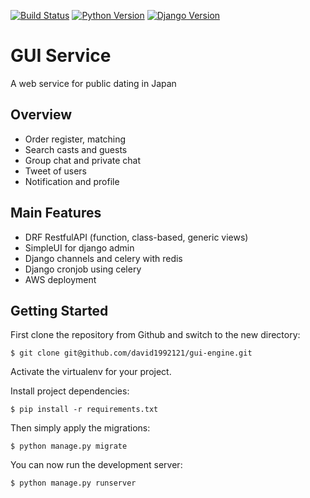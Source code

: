 [![Build Status](https://img.shields.io/circleci/build/bb/metalgear121/pac-client?token=3dee960889ae341ab0a6b5a333b481d1f0426866)](https://circleci.com/bb/metalgear121/pac-server)
[![Python Version](https://img.shields.io/badge/Python-v3.7.5-blue)](https://www.python.org)
[![Django Version](https://img.shields.io/badge/Django-v3.1.2-blue)](https://www.djangoproject.com)

# GUI Service
A web service for public dating in Japan

## Overview

- Order register, matching
- Search casts and guests
- Group chat and private chat
- Tweet of users
- Notification and profile

## Main Features

- DRF RestfulAPI (function, class-based, generic views) 
- SimpleUI for django admin
- Django channels and celery with redis
- Django cronjob using celery
- AWS deployment

## Getting Started

First clone the repository from Github and switch to the new directory:

    $ git clone git@github.com/david1992121/gui-engine.git
    
Activate the virtualenv for your project.
    
Install project dependencies:

    $ pip install -r requirements.txt
    
    
Then simply apply the migrations:

    $ python manage.py migrate
    

You can now run the development server:

    $ python manage.py runserver